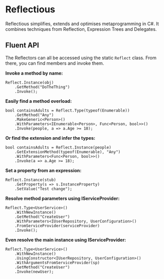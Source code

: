 # Reflectious

Reflectious simplifies, extends and optimises metaprogramming in C#. It combines techniques from Reflection, Expression Trees and Delegates.

## Fluent API

The Reflectors can all be accessed using the static `Reflect` class. From there, you can find members and invoke them.

**Invoke a method by name:**
```
Reflect.Instance(obj)
    .GetMethod("DoTheThing")
    .Invoke();
```

**Easily find a method overload:**
```
bool containsAdults = Reflect.Type(typeof(Enumerable))
    .GetMethod("Any")
    .MakeGeneric<Person>()
    .WithParameters<IEnumerable<Person>, Func<Person, bool>>()
    .Invoke(people, a => a.Age >= 18);
```

**Or find the extension and infer the types:**
```
bool containsAdults = Reflect.Instance(people)
    .GetExtensionMethod(typeof(Enumerable), "Any")
    .WithParameters<Func<Person, bool>>()
    .Invoke(a => a.Age >= 18);
```

**Set a property from an expression:**
```
Reflect.Instance(stub)
    .GetProperty(s => s.InstanceProperty)
    .SetValue("Test change");
```

**Resolve method parameters using IServiceProvider:**
```
Reflect.Type<UserService>()
    .WithNewInstance()
    .GetMethod("CreateUser")
    .WithParameters<IUserRepository, UserConfiguration>()
    .FromServiceProvider(serviceProvider)
    .Invoke();
```

**Even resolve the main instance using IServiceProvider:**
```
Reflect.Type<UserService>()
    .WithNewInstance()
    .UsingConstructor<IUserRepository, UserConfiguration>()
    .WithArgumentsFromServiceProvider(sp)
    .GetMethod("CreateUser")
    .Invoke(newUser);
```